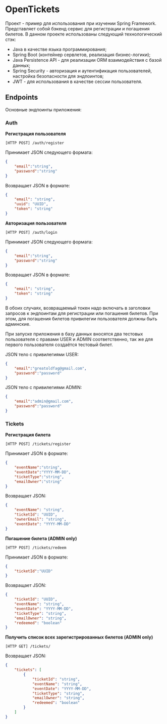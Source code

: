 # OpenTickets

Проект - пример для использования при изучении Spring Framework. Представляет собой бэкенд сервис для регистрации и погашения билетов.
В данном проекте использованы следующий технологический стэк:
* Java в качестве языка программирования;
* Spring Boot (контейнер сервлетов, реализация бизнес-логики);
* Java Persistence API - для реализации ORM взаимодействия с базой данных;
* Spring Security - авторизация и аутентификация пользователей, настройка безопасности для эндпоинтов;
* JWT - для использования в качестве сессии пользователя.


## Endpoints

Основные эндпоинты приложения:

### Auth


**Регистрация пользователя**


```url
[HTTP POST] /auth/register
```

Принимает JSON следующего формата:
```json
{
    "email":"string",
    "password":"string"
}
```

Возвращает JSON в формате:

```json
{
    "email": "string",
    "uuid": "UUID",
    "token": "string"
}
```

**Авторизация пользователя**

```url
[HTTP POST] /auth/login
```

Принимает JSON следующего формата:
```json
{
    "email":"string",
    "password":"string"
}
```

Возвращает JSON в формате:

```json
{
    "email": "string",
    "token": "string"
}
```

В обоих случаях, возвращаемый токен надо включать в заголовки запросов к эндпоинтам для регистрации или погашения билетов. 
При этом, для погашения билетов привилегии пользователя должны быть админские.

При запуске приложения в базу данных вносятся два тестовых пользователя с правами USER и ADMIN соответственно, так же для первого пользователя создаётся тестовый билет.

JSON тело с привилегиями USER:
```json
{
    "email":"greatoldfag@gmail.com",
    "password":"password"
}
```
JSON тело с привилегиями ADMIN:

```json
{
    "email":"admin@gmail.com",
    "password":"password"
}
```

### Tickets

**Регистрация билета**
```url
[HTTP POST] /tickets/register
```

Принимает JSON в формате:
```json
{
    "eventName":"string",
    "eventDate":"YYYY-MM-DD",
    "ticketType":"string",
    "emailOwner":"string"
}
```

Возвращает JSON:

```json
{
    "eventName": "string",
    "ticketId": "UUID",
    "ownerEmail": "string",
    "eventDate": "YYYY-MM-DD"
}
```

**Погашение билета (ADMIN only)**

```url
[HTTP POST] /tickets/redeem
```

Принимает JSON в формате:
```json
{
    "ticketId":"UUID"
}
```

Возвращает JSON:
```json
{
    "ticketId": "UUID",
    "eventName": "string",
    "eventDate": "YYYY-MM-DD",
    "ticketType": "string",
    "emailOwner": "string",
    "redeemed": "boolean"
}
```

**Получить список всех зарегистрированных билетов (ADMIN only)**

```url
[HTTP GET] /tickets/
```

Возвращает JSON:
```json
{
    "tickets": [
        {
            "ticketId": "string",
            "eventName": "string",
            "eventDate": "YYYY-MM-DD",
            "ticketType": "string",
            "emailOwner": "string",
            "redeemed": "boolean"
        }
    ]
}
```

